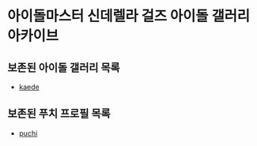 # 아이돌마스터 신데렐라 걸즈 아이돌 갤러리 아카이브
## 보존된 아이돌 갤러리 목록
* [kaede](idols/kaede)
## 보존된 푸치 프로필 목록
* [puchi](etc/puchi/puchi)
